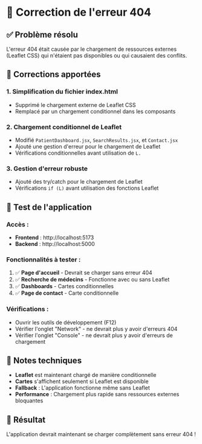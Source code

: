 # 🔧 Correction de l'erreur 404

## ✅ Problème résolu

L'erreur 404 était causée par le chargement de ressources externes (Leaflet CSS) qui n'étaient pas disponibles ou qui causaient des conflits.

## 🔧 Corrections apportées

### 1. **Simplification du fichier index.html**
- Supprimé le chargement externe de Leaflet CSS
- Remplacé par un chargement conditionnel dans les composants

### 2. **Chargement conditionnel de Leaflet**
- Modifié `PatientDashboard.jsx`, `SearchResults.jsx`, et `Contact.jsx`
- Ajouté une gestion d'erreur pour le chargement de Leaflet
- Vérifications conditionnelles avant utilisation de `L.`

### 3. **Gestion d'erreur robuste**
- Ajouté des try/catch pour le chargement de Leaflet
- Vérifications `if (L)` avant utilisation des fonctions Leaflet

## 🚀 Test de l'application

### **Accès :**
- **Frontend** : http://localhost:5173
- **Backend** : http://localhost:5000

### **Fonctionnalités à tester :**
1. ✅ **Page d'accueil** - Devrait se charger sans erreur 404
2. ✅ **Recherche de médecins** - Fonctionne avec ou sans Leaflet
3. ✅ **Dashboards** - Cartes conditionnelles
4. ✅ **Page de contact** - Carte conditionnelle

### **Vérifications :**
- Ouvrir les outils de développement (F12)
- Vérifier l'onglet "Network" - ne devrait plus y avoir d'erreurs 404
- Vérifier l'onglet "Console" - ne devrait plus y avoir d'erreurs de chargement

## 📝 Notes techniques

- **Leaflet** est maintenant chargé de manière conditionnelle
- **Cartes** s'affichent seulement si Leaflet est disponible
- **Fallback** : L'application fonctionne même sans Leaflet
- **Performance** : Chargement plus rapide sans ressources externes bloquantes

## 🎯 Résultat

L'application devrait maintenant se charger complètement sans erreur 404 !

